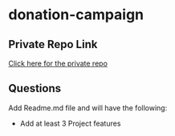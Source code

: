 # donation-campaign

## Private Repo Link

[Click here for the private repo](https://classroom.github.com/a/ymFUnXH9)


##  Questions
Add Readme.md file and will have the following: 

- Add at least 3 Project features 
